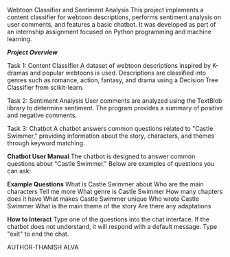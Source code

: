 Webtoon Classifier and Sentiment Analysis
This project implements a content classifier for webtoon descriptions, performs sentiment analysis on user comments, and features a basic chatbot. It was developed as part of an internship assignment focused on Python programming and machine learning.

***Project Overview***

Task 1: Content Classifier
A dataset of webtoon descriptions inspired by K-dramas and popular webtoons is used.
Descriptions are classified into genres such as romance, action, fantasy, and drama using a Decision Tree Classifier from scikit-learn.

Task 2: Sentiment Analysis
User comments are analyzed using the TextBlob library to determine sentiment.
The program provides a summary of positive and negative comments.

Task 3: Chatbot
A chatbot answers common questions related to "Castle Swimmer," providing information about the story, characters, and themes through keyword matching.

**Chatbot User Manual**
The chatbot is designed to answer common questions about "Castle Swimmer." Below are examples of questions you can ask:

**Example Questions**
What is Castle Swimmer about
Who are the main characters
Tell me more
What genre is Castle Swimmer
How many chapters does it have
What makes Castle Swimmer unique
Who wrote Castle Swimmer
What is the main theme of the story
Are there any adaptations

**How to Interact**
Type one of the questions into the chat interface.
If the chatbot does not understand, it will respond with a default message.
Type "exit" to end the chat.

AUTHOR-THANISH ALVA
